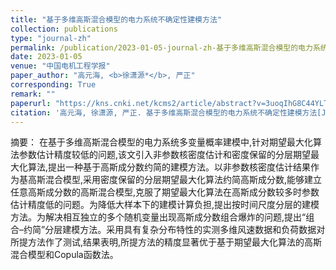 ```yaml
---
title: "基于多维高斯混合模型的电力系统不确定性建模方法"
collection: publications
type: "journal-zh"
permalink: /publication/2023-01-05-journal-zh-基于多维高斯混合模型的电力系统不确定性建模方法
date: 2023-01-05
venue: "中国电机工程学报"
paper_author: "高元海, <b>徐潇源*</b>, 严正"
corresponding: True
remark: ""
paperurl: "https://kns.cnki.net/kcms2/article/abstract?v=3uoqIhG8C44YLTlOAiTRKibYlV5Vjs7ioT0BO4yQ4m_mOgeS2ml3UBJv-x0ztGzuglyKm-tj_ZUABPXMrbsaNpGWEG7CS5XW&uniplatform=NZKPT"
citation: '高元海, 徐潇源, 严正. 基于多维高斯混合模型的电力系统不确定性建模方法[J]. 中国电机工程学报, 2023, 43(01): 37-48.'
---
```


摘要：
在基于多维高斯混合模型的电力系统多变量概率建模中,针对期望最大化算法参数估计精度较低的问题,该文引入非参数核密度估计和密度保留的分层期望最大化算法,提出一种基于高斯成分数约简的建模方法。以非参数核密度估计结果作为基高斯混合模型,采用密度保留的分层期望最大化算法约简高斯成分数,能够建立任意高斯成分数的高斯混合模型,克服了期望最大化算法在高斯成分数较多时参数估计精度低的问题。为降低大样本下的建模计算负担,提出按时间尺度分层的建模方法。为解决相互独立的多个随机变量出现高斯成分数组合爆炸的问题,提出“组合–约简”分层建模方法。采用具有复杂分布特性的实测多维风速数据和负荷数据对所提方法作了测试,结果表明,所提方法的精度显著优于基于期望最大化算法的高斯混合模型和Copula函数法。